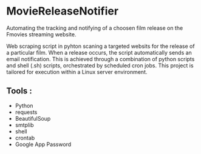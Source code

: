 # MovieReleaseNotifier
Automating the tracking and notifying of a choosen film release on the Fmovies streaming website. 

Web scraping script in pyhton scaning a targeted websits for the release of a particular film. When a release occurs, the script automatically sends an email notification.
This is achieved through a combination of python scripts and shell (.sh) scripts, orchestrated by scheduled cron jobs. 
This project is tailored for execution within a Linux server environment. 

## Tools : 
* Python
* requests
* BeautifulSoup
* smtplib
* shell
* crontab
* Google App Password 

